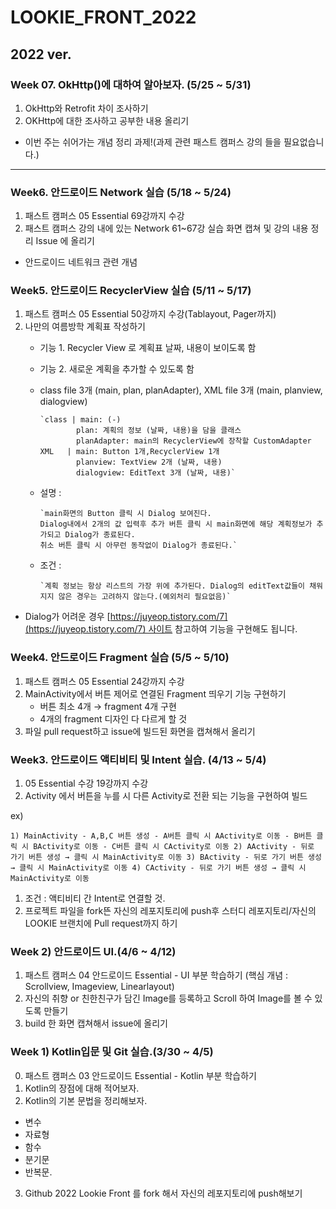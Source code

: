 # LOOKIE_FRONT_2022
## **2022 ver.**

### **Week 07. OkHttp()에 대하여 알아보자. (5/25 ~ 5/31)**

1. OkHttp와 Retrofit 차이 조사하기
2. OKHttp에 대한 조사하고 공부한 내용 올리기
- 이번 주는 쉬어가는 개념 정리 과제!(과제 관련 패스트 캠퍼스 강의 들을 필요없습니다.)

---

### **Week6. 안드로이드 Network 실습 (5/18 ~ 5/24)**

1. 패스트 캠퍼스 05 Essential 69강까지 수강
2. 패스트 캠퍼스 강의 내에 있는 Network 61~67강 실습 화면 캡쳐 및 강의 내용 정리 Issue 에 올리기
- 안드로이드 네트워크 관련 개념

### **Week5. 안드로이드 RecyclerView 실습 (5/11 ~ 5/17)**

1. 패스트 캠퍼스 05 Essential 50강까지 수강(Tablayout, Pager까지)
2. 나만의 여름방학 계획표 작성하기
    - 기능 1. Recycler View 로 계획표 날짜, 내용이 보이도록 함
    - 기능 2. 새로운 계획을 추가할 수 있도록 함
    - class file 3개 (main, plan, planAdapter), XML file 3개 (main, planview, dialogview)
        
          `class | main: (-)
                  plan: 계획의 정보 (날짜, 내용)을 담을 클래스
                  planAdapter: main의 RecyclerView에 장착할 CustomAdapter
          XML   | main: Button 1개,RecyclerView 1개
                  planview: TextView 2개 (날짜, 내용)
                  dialogview: EditText 3개 (날짜, 내용)`
        
    - 설명 :
        
          `main화면의 Button 클릭 시 Dialog 보여진다.
          Dialog내에서 2개의 값 입력후 추가 버튼 클릭 시 main화면에 해당 계획정보가 추가되고 Dialog가 종료된다.
          취소 버튼 클릭 시 아무런 동작없이 Dialog가 종료된다.`
        
    - 조건 :
        
          `계획 정보는 항상 리스트의 가장 위에 추가된다. Dialog의 editText값들이 채워지지 않은 경우는 고려하지 않는다.(예외처리 필요없음)`
        
- Dialog가 어려운 경우 [https://juyeop.tistory.com/7](https://juyeop.tistory.com/7) 사이트 참고하여 기능을 구현해도 됩니다.

### **Week4. 안드로이드 Fragment 실습 (5/5 ~ 5/10)**

1. 패스트 캠퍼스 05 Essential 24강까지 수강
2. MainActivity에서 버튼 제어로 연결된 Fragment 띄우기 기능 구현하기
    - 버튼 최소 4개 → fragment 4개 구현
    - 4개의 fragment 디자인 다 다르게 할 것
3. 파일 pull request하고 issue에 빌드된 화면을 캡쳐해서 올리기

### **Week3. 안드로이드 액티비티 및 Intent 실습. (4/13 ~ 5/4)**

1. 05 Essential 수강 19강까지 수강
2. Activity 에서 버튼을 누를 시 다른 Activity로 전환 되는 기능을 구현하여 빌드

ex)

`1) MainActivity - A,B,C 버튼 생성
    - A버튼 클릭 시 AActivity로 이동
    - B버튼 클릭 시 BActivity로 이동
    - C버튼 클릭 시 CActivity로 이동
2) AActivity - 뒤로 가기 버튼 생성 → 클릭 시 MainActivity로 이동
3) BActivity - 뒤로 가기 버튼 생성 → 클릭 시 MainActivity로 이동
4) CActivity - 뒤로 가기 버튼 생성 → 클릭 시 MainActivity로 이동`

1. 조건 : 액티비티 간 Intent로 연결할 것.
2. 프로젝트 파일을 fork뜬 자신의 레포지토리에 push후 스터디 레포지토리/자신의 LOOKIE 브랜치에 Pull request까지 하기

### **Week 2) 안드로이드 UI.(4/6 ~ 4/12)**

1. 패스트 캠퍼스 04 안드로이드 Essential - UI 부분 학습하기 (핵심 개념 : Scrollview, Imageview, Linearlayout)
2. 자신의 취향 or 친한친구가 담긴 Image를 등록하고 Scroll 하여 Image를 볼 수 있도록 만들기
3. build 한 화면 캡쳐해서 issue에 올리기

### **Week 1) Kotlin입문 및 Git 실습.(3/30 ~ 4/5)**
0. 패스트 캠퍼스 03 안드로이드 Essential - Kotlin 부분 학습하기
1. Kotlin의 장점에 대해 적어보자.
2. Kotlin의 기본 문법을 정리해보자.
- 변수
- 자료형
- 함수
- 분기문
- 반복문. 
3. Github 2022 Lookie Front 를 fork 해서 자신의 레포지토리에 push해보기
